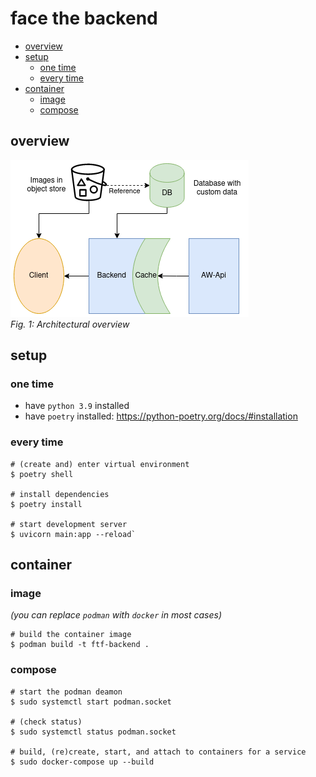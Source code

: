# face the backend

- [overview](#overview)
- [setup](#setup)
  - [one time](#one-time)
  - [every time](#every-time)
- [container](#container)
  - [image](#image)
  - [compose](#compose)

## overview

![architectural overview](img/face_the_facts.png) <br>
_Fig. 1: Architectural overview_

## setup

### one time

* have `python 3.9` installed
* have `poetry` installed: https://python-poetry.org/docs/#installation

### every time

```console
# (create and) enter virtual environment
$ poetry shell

# install dependencies
$ poetry install

# start development server
$ uvicorn main:app --reload`
```

## container

### image
_(you can replace `podman` with `docker` in most cases)_

```console
# build the container image
$ podman build -t ftf-backend .
```

### compose

```console
# start the podman deamon
$ sudo systemctl start podman.socket

# (check status)
$ sudo systemctl status podman.socket

# build, (re)create, start, and attach to containers for a service
$ sudo docker-compose up --build
```
